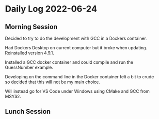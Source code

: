 # Daily Log 2022-06-24

## Morning Session

Decided to try to do the development with GCC in a Dockers container.

Had Dockers Desktop on current computer but it broke when updating. Reinstalled version 4.9.1.

Installed a GCC docker container and could compile and run the GuessNumber example.

Developing on the command line in the Docker container felt a bit to crude so decided that this will not be my main choice.

Will instead go for VS Code under Windows using CMake and GCC from MSYS2.

## Lunch Session

